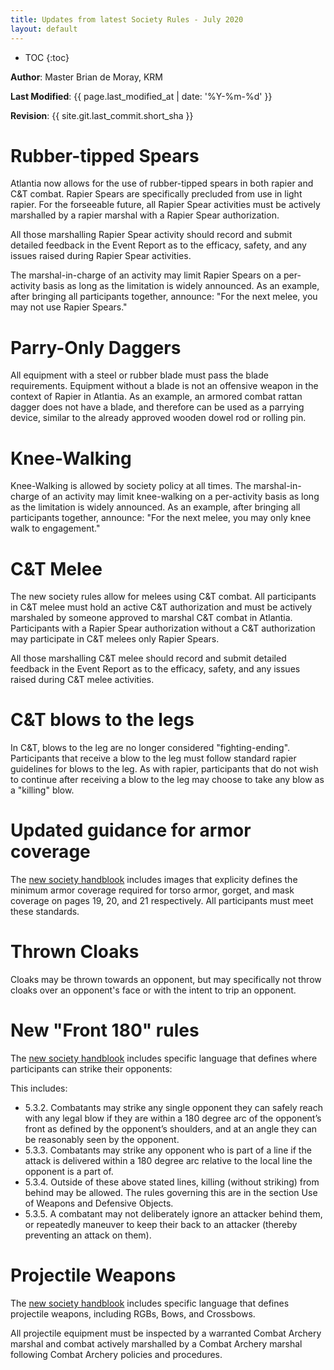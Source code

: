```yaml
--- 
title: Updates from latest Society Rules - July 2020
layout: default 
--- 
```

 
* TOC 
{:toc} 
 
**Author**: Master Brian de Moray, KRM 
 
**Last Modified**: {{ page.last_modified_at | date: '%Y-%m-%d' }}
 
**Revision**: {{ site.git.last_commit.short_sha }}

# Rubber-tipped Spears

Atlantia now allows for the use of rubber-tipped spears in both rapier and C&T combat.  Rapier Spears are specifically precluded from use in light rapier.  For the forseeable future, all Rapier Spear activities must be actively marshalled by a rapier marshal with a Rapier Spear authorization.

All those marshalling Rapier Spear activity should record and submit detailed feedback in the Event Report as to the efficacy, safety, and any issues raised during Rapier Spear activities.

The marshal-in-charge of an activity may limit Rapier Spears on a per-activity basis as long as the limitation is widely announced.  As an example, after bringing all participants together, announce: "For the next melee, you may not use Rapier Spears."

# Parry-Only Daggers

All equipment with a steel or rubber blade must pass the blade requirements.  Equipment without a blade is not an offensive weapon in the context of Rapier in Atlantia.  As an example, an armored combat rattan dagger does not have a blade, and therefore can be used as a parrying device, similar to the already approved wooden dowel rod or rolling pin.

# Knee-Walking

Knee-Walking is allowed by society policy at all times.  The marshal-in-charge of an activity may limit knee-walking on a per-activity basis as long as the limitation is widely announced.  As an example, after bringing all participants together, announce: "For the next melee, you may only knee walk to engagement."

# C&T Melee

The new society rules allow for melees using C&T combat.  All participants in C&T melee must hold an active C&T authorization and must be actively marshaled by someone approved to marshal C&T combat in Atlantia.  Participants with a Rapier Spear authorization without a C&T authorization may participate in C&T melees only Rapier Spears.  

All those marshalling C&T melee should record and submit detailed feedback in the Event Report as to the efficacy, safety, and any issues raised during C&T melee activities.

# C&T blows to the legs

In C&T, blows to the leg are no longer considered "fighting-ending".  Participants that receive a blow to the leg must follow standard rapier guidelines for blows to the leg.  As with rapier, participants that do not wish to continue after receiving a blow to the leg may choose to take any blow as a "killing" blow.

# Updated guidance for armor coverage

The [new society handblook](https://www.sca.org/wp-content/uploads/2020/04/FencingMarshalsHandbookApril2020.pdf) includes images that explicity defines the minimum armor coverage required for torso armor, gorget, and mask coverage on pages 19, 20, and 21 respectively.  All participants must meet these standards.

# Thrown Cloaks

Cloaks may be thrown towards an opponent, but may specifically not throw cloaks over an opponent's face or with the intent to trip an opponent.  

# New "Front 180" rules

The [new society handblook](https://www.sca.org/wp-content/uploads/2020/04/FencingMarshalsHandbookApril2020.pdf) includes specific language that defines where participants can strike their opponents:

This includes:
* 5.3.2. Combatants may strike any single opponent they can safely reach with any legal blow if they are within a 180 degree arc of the opponent’s front as defined by the opponent’s shoulders, and at an angle they can be reasonably seen by the opponent.
* 5.3.3. Combatants may strike any opponent who is part of a line if the attack is delivered within a 180 degree arc relative to the local line the opponent is a part of.
* 5.3.4. Outside of these above stated lines, killing (without striking) from behind may be allowed. The rules governing this are in the section Use of Weapons and Defensive Objects.
* 5.3.5. A combatant may not deliberately ignore an attacker behind them, or repeatedly maneuver to keep their back to an attacker (thereby preventing an attack on them).

# Projectile Weapons

The [new society handblook](https://www.sca.org/wp-content/uploads/2020/04/FencingMarshalsHandbookApril2020.pdf) includes specific language that defines projectile weapons, including RGBs, Bows, and Crossbows.

All projectile equipment must be inspected by a warranted Combat Archery marshal and combat actively marshalled by a Combat Archery marshal following Combat Archery policies and procedures.
